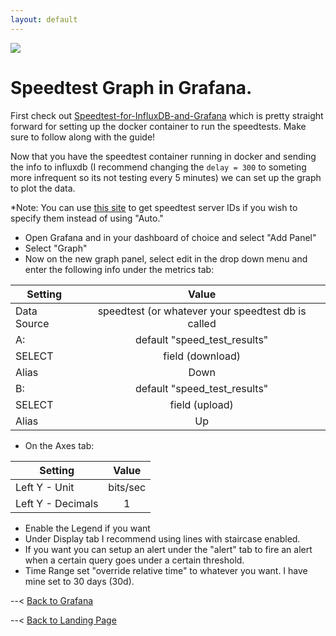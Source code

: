 ```yaml
---
layout: default
---
```


![](https://i.imgur.com/7GFWYIi.png)

# Speedtest Graph in Grafana.

First check out [Speedtest-for-InfluxDB-and-Grafana](https://github.com/barrycarey/Speedtest-for-InfluxDB-and-Grafana) which is pretty straight forward for setting up the docker container to run the speedtests. Make sure to follow along with the guide!

Now that you have the speedtest container running in docker and sending the info to influxdb (I recommend changing the `delay = 300` to someting more infrequent so its not testing every 5 minutes) we can set up the graph to plot the data.

*Note: You can use [this site](https://www.speedtestserver.com/) to get speedtest server IDs if you wish to specify them instead of using "Auto."

- Open Grafana and in your dashboard of choice and select "Add Panel"
- Select "Graph"
- Now on the new graph panel, select edit in the drop down menu and enter the following info under the metrics tab:

| Setting       | Value         |
| ------------- |:-------------:|
| Data Source   | speedtest (or whatever your speedtest db is called     |
| A:            | default "speed_test_results" |
| SELECT        | field (download)        |
| Alias         | Down |
| B:            | default "speed_test_results" |
| SELECT        | field (upload) |
| Alias         | Up |

- On the Axes tab:

| Setting | Value |
| ------- |:-----:|
| Left Y - Unit | bits/sec |
| Left Y - Decimals | 1 |

- Enable the Legend if you want
- Under Display tab I recommend using lines with staircase enabled.
- If you want you can setup an alert under the "alert" tab to fire an alert when a certain query goes under a certain threshold.
- Time Range set "override relative time" to whatever you want. I have mine set to 30 days (30d).

--< [Back to Grafana](https://alexandzors.github.io/things/grafana)

--< [Back to Landing Page](https://alexandzors.github.io/things)
